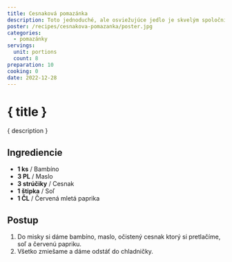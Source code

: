 ```yaml
---
title: Cesnaková pomazánka
description: Toto jednoduché, ale osviežujúce jedlo je skvelým spoločníkom na chlebíčky alebo pečivo.
poster: /recipes/cesnakova-pomazanka/poster.jpg
categories:
  - pomazánky
servings:
  unit: portions
  count: 8
preparation: 10
cooking: 0
date: 2022-12-28
---
```


# { title }

{ description }

## Ingrediencie

- **1 ks** / Bambíno
- **3 PL** / Maslo
- **3 strúčiky** / Cesnak
- **1 štipka** / Soľ
- **1 ČL** / Červená mletá paprika

## Postup

1. Do misky si dáme bambíno, maslo, očistený cesnak ktorý si pretlačíme, soľ a červenú papriku.
2. Všetko zmiešame a dáme odstáť do chladničky.
